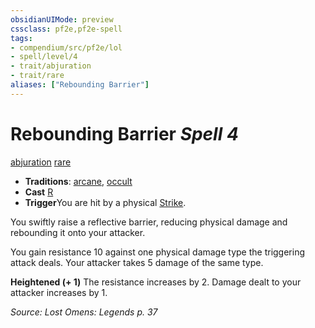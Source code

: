 ```yaml
---
obsidianUIMode: preview
cssclass: pf2e,pf2e-spell
tags:
- compendium/src/pf2e/lol
- spell/level/4
- trait/abjuration
- trait/rare
aliases: ["Rebounding Barrier"]
---
```

# Rebounding Barrier *Spell 4*   
[abjuration](../../rules/traits/abjuration.md)  [rare](../../rules/traits/rare.md)  

- **Traditions**: [arcane](../../rules/traits/arcane.md), [occult](../../rules/traits/occult.md)
- **Cast** [R](../../rules/core-rulebook/chapter-9-playing-the-game.md#Actions "Reaction") 
- **Trigger**You are hit by a physical [Strike](../../rules/actions/strike.md).

You swiftly raise a reflective barrier, reducing physical damage and rebounding it onto your attacker.

You gain resistance 10 against one physical damage type the triggering attack deals. Your attacker takes 5 damage of the same type.

**Heightened (+ 1)** The resistance increases by 2. Damage dealt to your attacker increases by 1.

*Source: Lost Omens: Legends p. 37*